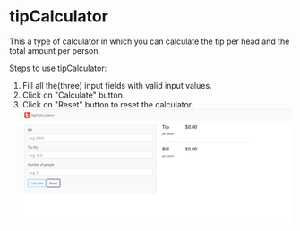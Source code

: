 # tipCalculator
This a type of calculator in which you can calculate the tip per head and the total amount per person.

Steps to use tipCalculator:
1. Fill all the(three) input fields with valid input values.
2. Click on "Calculate" button.
3. Click on "Reset" button to reset the calculator.
![screenshot](https://github.com/arvindshokhanda/tipCalculator/blob/main/image.png)
